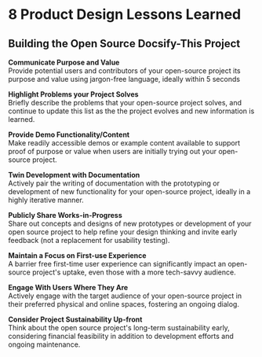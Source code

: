 # 8 Product Design Lessons Learned
## Building the Open Source Docsify-This Project

**Communicate Purpose and Value**  
Provide potential users and contributors of your open-source project its purpose and value using jargon-free language, ideally within 5 seconds

**Highlight Problems your Project Solves**  
Briefly describe the problems that your open-source project solves, and continue to update this list as the the project evolves and new information is learned.

**Provide Demo Functionality/Content**  
Make readily accessible demos or example content available to support proof of purpose or value when users are initially trying out your open-source project.

**Twin Development with Documentation**  
Actively pair the writing of documentation with the prototyping or development of new functionality for your open-source project, ideally in a highly iterative manner.

**Publicly Share Works-in-Progress**  
Share out concepts and designs of new prototypes or development of your open source project to help refine your design thinking and invite early feedback (not a replacement for usability testing).

**Maintain a Focus on First-use Experience**  
A barrier free first-time user experience can significantly impact an open-source project's uptake, even those with a more tech-savvy audience.

**Engage With Users Where They Are**  
Actively engage with the target audience of your open-source project in their preferred physical and online spaces, fostering an ongoing dialog.

**Consider Project Sustainability Up-front**  
Think about the open source project's long-term sustainability early, considering financial feasibility in addition to development efforts and ongoing maintenance.
